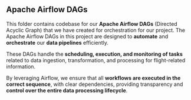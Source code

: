 ## Apache Airflow DAGs

This folder contains codebase for our **Apache Airflow DAGs** (Directed Acyclic Graph) that we have created for orchestration for our project. The Apache Airflow DAGs in this project are designed to **automate** and **orchestrate** our **data pipelines** efficiently. 

These DAGs handle the **scheduling, execution, and monitoring of tasks** related to data ingestion, transformation, and processing for flight-related information. 

By leveraging Airflow, we ensure that all **workflows are executed in the correct sequence**, with clear dependencies, providing transparency and **control over the entire data processing lifecycle**.